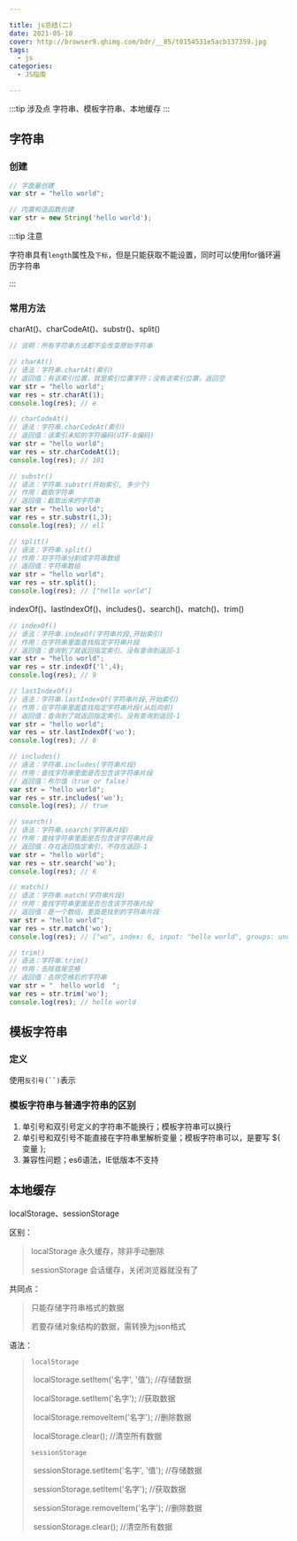 ```yaml
---

title: js总结(二)
date: 2021-05-10
cover: http://browser9.qhimg.com/bdr/__85/t0154531e5acb137359.jpg
tags:
  - js
categories:
  - JS指南

---
```


:::tip 涉及点
字符串、模板字符串、本地缓存
:::
<!-- more -->
## 字符串

### 创建

```javascript
// 字面量创建
var str = "hello world";

// 内置构造函数创建
var str = new String('hello world');
```

:::tip 注意

字符串具有`length`属性及`下标`，但是只能获取不能设置，同时可以使用for循环遍历字符串

:::

### 常用方法

charAt()、charCodeAt()、substr()、split()

```javascript
// 说明：所有字符串方法都不会改变原始字符串

// charAt()
// 语法：字符串.chartAt(索引)
// 返回值：有该索引位置，就是索引位置字符；没有该索引位置，返回空
var str = "hello world";
var res = str.charAt(1);
console.log(res); // e

// charCodeAt()
// 语法：字符串.charCodeAt(索引)
// 返回值：该索引未知的字符编码(UTF-8编码)
var str = "hello world";
var res = str.charCodeAt(1);
console.log(res); // 101

// substr()
// 语法：字符串.substr(开始索引, 多少个)
// 作用：截取字符串
// 返回值：截取出来的字符串
var str = "hello world";
var res = str.substr(1,3);
console.log(res); // ell

// split()
// 语法：字符串.split()
// 作用：将字符串分割成字符串数组
// 返回值：字符串数组
var str = "hello world";
var res = str.split();
console.log(res); // ["hello world"]
```

indexOf()、lastIndexOf()、includes()、search()、match()、trim()

```javascript
// indexOf()
// 语法：字符串.indexOf(字符串片段,开始索引)
// 作用：在字符串里面查找指定字符串片段
// 返回值：查询到了就返回指定索引，没有查询到返回-1
var str = "hello world";
var res = str.indexOf('l',4);
console.log(res); // 9

// lastIndexOf()
// 语法：字符串.lastIndexOf(字符串片段,开始索引)
// 作用：在字符串里面查找指定字符串片段(从后向前)
// 返回值：查询到了就返回指定索引，没有查询到返回-1
var str = "hello world";
var res = str.lastIndexOf('wo');
console.log(res); // 6

// includes()
// 语法：字符串.includes(字符串片段)
// 作用：查找字符串里面是否包含该字符串片段
// 返回值：布尔值（true or false）
var str = "hello world";
var res = str.includes('wo');
console.log(res); // true

// search()
// 语法：字符串.search(字符串片段)
// 作用：查找字符串里面是否包含该字符串片段
// 返回值：存在返回指定索引，不存在返回-1
var str = "hello world";
var res = str.search('wo');
console.log(res); // 6

// match()
// 语法：字符串.match(字符串片段)
// 作用：查找字符串里面是否包含该字符串片段
// 返回值：是一个数组，里面是找到的字符串片段
var str = "hello world";
var res = str.match('wo');
console.log(res); // ["wo", index: 6, input: "hello world", groups: undefined]

// trim()
// 语法：字符串.trim()
// 作用：去除首尾空格
// 返回值：去除空格后的字符串
var str = "  hello world  ";
var res = str.trim('wo');
console.log(res); // hello world
```

## 模板字符串

### 定义

使用`反引号(``)`表示

### 模板字符串与普通字符串的区别

1. 单引号和双引号定义的字符串不能换行；模板字符串可以换行
2. 单引号和双引号不能直接在字符串里解析变量；模板字符串可以，是要写 ${ 变量 };
3. 兼容性问题；es6语法，IE低版本不支持

## 本地缓存

localStorage、sessionStorage

区别：

> localStorage  永久缓存，除非手动删除
>
> sessionStorage  会话缓存，关闭浏览器就没有了

共同点：

> 只能存储字符串格式的数据
>
> 若要存储对象结构的数据，需转换为json格式

语法：

> `localStorage`
>
> ​	localStorage.setItem('名字', '值');  //存储数据
>
> ​	localStorage.setItem('名字');  //获取数据
>
> ​	localStorage.removeItem('名字');  //删除数据
>
> ​	localStorage.clear();  //清空所有数据
>
> `sessionStorage`
>
> ​	sessionStorage.setItem('名字', '值');  //存储数据
>
> ​	sessionStorage.setItem('名字');  //获取数据
>
> ​	sessionStorage.removeItem('名字');  //删除数据
>
> ​	sessionStorage.clear();  //清空所有数据

